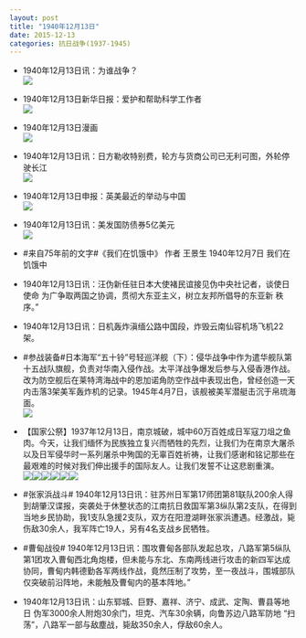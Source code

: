 ```yaml
---
layout: post
title: "1940年12月13日"
date: 2015-12-13
categories: 抗日战争(1937-1945)
---
```


<meta name="referrer" content="no-referrer" />

- 1940年12月13日讯：为谁战争？ <br/><img src="https://ww4.sinaimg.cn/large/aca367d8jw1eyyfn00yhdj20gk0bqwg3.jpg" />

- 1940年12月13日新华日报：爱护和帮助科学工作者 <br/><img src="https://ww3.sinaimg.cn/large/aca367d8jw1eyydwro5o1j21240gjjxq.jpg" />

- 1940年12月13日漫画 <br/><img src="https://ww1.sinaimg.cn/large/aca367d8jw1eyyd23vpz2j20ik0im773.jpg" />

- 1940年12月13日讯：日方勒收特别费，轮方与货商公司已无利可图，外轮停驶长江 <br/><img src="https://ww2.sinaimg.cn/large/aca367d8jw1eyyc60jfi7j209y0bxdhb.jpg" />

- 1940年12月13日申报：英美最近的举动与中国 <br/><img src="https://ww3.sinaimg.cn/large/aca367d8jw1eyyag48iz5j20or0y3ngx.jpg" />

- 1940年12月13日讯：美发国防债券5亿美元 <br/><img src="https://ww4.sinaimg.cn/large/aca367d8jw1eyy599h3syj206p060dgc.jpg" />

- #来自75年前的文字#《我们在饥饿中》 作者 王景生 1940年12月7日 我们在饥饿中 

- 1940年12月13日讯：汪伪新任驻日本大使褚民谊接见伪中央社记者，谈使日使命 为广争取两国之协调，贯彻大东亚主义，树立友邦所倡导的东亚新 秩序。” 

- 1940年12月13日讯：日机轰炸滇缅公路中国段，炸毁云南仙容机场飞机22架。 

- #参战装备#日本海军“五十铃”号轻巡洋舰（下）：侵华战争中作为遣华舰队第十五战队旗舰，负责对华南入侵作战。太平洋战争爆发后参与入侵香港作战。改为防空舰后在莱特湾海战中的恩加诺角防空作战中表现出色，曾经创造一天内击落3架美军轰炸机的记录。1945年4月7日，该舰被美军潜艇击沉于帛琉海面。 <br/><img src="https://ww1.sinaimg.cn/large/aca367d8jw1eyxsttfb8fj20da05wwfe.jpg" />

- 【国家公祭】1937年12月13日，南京城破，城中60万百姓成日军寇刀俎之鱼肉。今天，让我们缅怀为民族独立复兴而牺牲的先烈，让我们为在南京大屠杀以及日军侵华时一系列屠杀中殉国的无辜百姓祈祷，让我们感谢和铭记那些在最艰难的时候对我们伸出援手的国际友人。让我们发誓不让这悲剧重演。 <br/><img src="https://ww1.sinaimg.cn/large/aca367d8gw1eyxrxkr69nj20go09sgm5.jpg" /><img src="https://ww4.sinaimg.cn/large/aca367d8gw1eyxrzr478ij20qo0h9af5.jpg" /><img src="https://ww4.sinaimg.cn/large/aca367d8gw1eyxrzt91k7j20go0cimyd.jpg" /><img src="https://ww3.sinaimg.cn/large/aca367d8gw1eyxrzwgs0tj20bn0gomzk.jpg" /><img src="https://ww1.sinaimg.cn/large/aca367d8gw1eyxrzymeeyj209p099751.jpg" /><img src="https://ww2.sinaimg.cn/large/aca367d8gw1eyxs00q876j20go0b476h.jpg" />

- #张家浜战斗# 1940年12月13日讯：驻苏州日军第17师团第81联队200余人得到胡肇汉谍报，突袭处于休整状态的江南抗日救国军第3纵队第2支队，在得到当地乡民协助，我1支队急援2支队，双方在阳澄湖畔张家浜遭遇。经激战，毙伤敌30余人，我军阵亡19人，另有4名支战乡民牺牲。 

- #曹甸战役# 1940年12月13日讯：围攻曹甸各部队发起总攻，八路军第5纵队第1团攻入曹甸西北角炮楼，但未能与东北、东南两线进行攻击的新四军达成协同，曹甸内韩德勤各军两线作战，竟然压制了攻势，至一夜战斗，围城部队仅突破前沿阵地，未能触及曹甸内的基本阵地。” 

- 1940年12月13日讯：山东郓城、巨野、嘉祥、济宁、成武、定陶、曹县等地日 伪军3000余人附炮30余门，坦克、汽车30余辆，向鲁苏边八路军防地 “扫荡”，八路军一部与敌塵战，毙敌350余人，俘敌60余人。 

